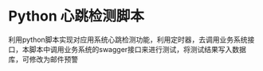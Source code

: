 # Python 心跳检测脚本

利用python脚本实现对应用系统心跳检测功能，利用定时器，去调用业务系统接口，本脚本中调用业务系统的swagger接口来进行测试，将测试结果写入数据库，可修改为邮件预警
